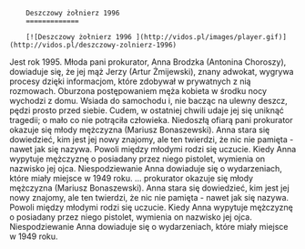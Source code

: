 
        Deszczowy żołnierz 1996 
        =============
        
        [![Deszczowy żołnierz 1996 ](http://vidos.pl/images/player.gif)](http://vidos.pl/deszczowy-zolnierz-1996)
        
        
 Jest rok 1995. Młoda pani prokurator, Anna Brodzka (Antonina Choroszy), dowiaduje się, że jej mąż Jerzy (Artur Żmijewski), znany adwokat, wygrywa procesy dzięki informacjom, które zdobywał w prywatnych z nią rozmowach. Oburzona postępowaniem męża kobieta w środku nocy wychodzi z domu. Wsiada do samochodu i, nie bacząc na ulewny deszcz, pędzi prosto przed siebie. Cudem, w ostatniej chwili udaje jej się uniknąć tragedii; o mało co nie potrąciła człowieka. Niedoszłą ofiarą pani prokurator okazuje się młody mężczyzna (Mariusz Bonaszewski). Anna stara się dowiedzieć, kim jest jej nowy znajomy, ale ten twierdzi, że nic nie pamięta - nawet jak się nazywa. Powoli między młodymi rodzi się uczucie. Kiedy Anna wypytuje mężczyznę o posiadany przez niego pistolet, wymienia on nazwisko jej ojca. Niespodziewanie Anna dowiaduje się o wydarzeniach, które miały miejsce w 1949 roku.   ... prokurator okazuje się młody mężczyzna (Mariusz Bonaszewski). Anna stara się dowiedzieć, kim jest jej nowy znajomy, ale ten twierdzi, że nic nie pamięta - nawet jak się nazywa. Powoli między młodymi rodzi się uczucie. Kiedy Anna wypytuje mężczyznę o posiadany przez niego pistolet, wymienia on nazwisko jej ojca. Niespodziewanie Anna dowiaduje się o wydarzeniach, które miały miejsce w 1949 roku.
    